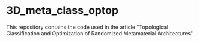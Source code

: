 # 3D_meta_class_optop
This repository contains the code used in the article "Topological Classification and Optimization of Randomized Metamaterial Architectures"
